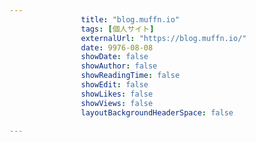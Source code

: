 ---
                title: "blog.muffn.io"
                tags: [個人サイト]
                externalUrl: "https://blog.muffn.io/"
                date: 9976-08-08
                showDate: false
                showAuthor: false
                showReadingTime: false
                showEdit: false
                showLikes: false
                showViews: false
                layoutBackgroundHeaderSpace: false
                ---

